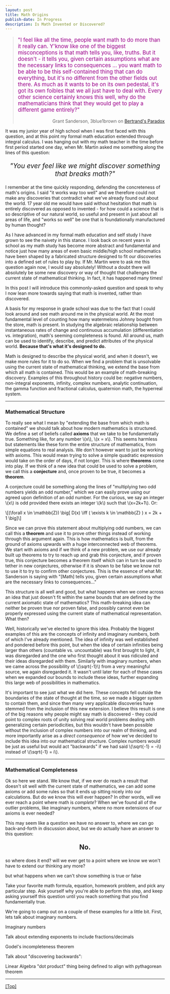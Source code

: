 ```yaml
---
layout: post
title: Math Origins
publish-date: In Progress
description: Is Math Invented or Discovered?
---
```


<blockquote>
    <p style="color: #9B008A; font-size: 1.2em;">
        "I feel like all the time, people want math to do more than it really can. Y'know like one of the biggest misconceptions is that math tells you, like, truths. But it doesn't - it tells you, given certain assumptions what are the necessary links to consequences ... you want math to be able to be this self-contained thing that can do everything, but it's no different from the other fields out there. As much as it wants to be on its own pedestal, it's got its own foibles that we all just have to deal with. Every other science certainly knows this well, why do the mathematicians think that they would get to play a different game entirely?"
    </p>
    <footer align="right">
        Grant Sanderson, 3blue1brown on <a href="https://www.youtube.com/watch?v=pJyKM-7IgAU?t=913">Bertrand's Paradox</a>
    </footer>
</blockquote>

It was my junior year of high school when I was first faced with this question, and at this point my formal math education extended through integral calculus. I was hanging out with my math teacher in the time before first period started one day, when Mr. Martin asked me something along the lines of this question:

<p style="text-align:center;font-size:150%;"><em>"You ever feel like we might discover something that breaks math?"</em></p>

I remember at the time quickly responding, defending the concreteness of math's origins. I said "it works way too well" and we therefore could not make any discoveries that contradict what we've already found out about the world. 17 year old me would have said without hesitation that math is entirely discovered as opposed to invented - for how could a science that is so descriptive of our natural world, so useful and present in just about all areas of life, and "works so well" be one that is foundationally manufactured by human thought?

As I have advanced in my formal math education and self study I have grown to see the naivety in this stance. I look back on recent years in school as my math study has become more abstract and fundamental and notice just how many areas of even basic middle/high school mathematics have been shaped by a fabricated structure designed to fit our discoveries into a defined set of rules to play by. If Mr. Martin were to ask me this question again now, I would say absolutely! Without a doubt there will absolutely be some new discovery or way of thought that challenges the current state of mathematical thinking. In fact, it has happened many times!

In this post I will introduce this commonly-asked question and speak to why I now lean more towards saying that math is invented, rather than discovered.

A basis for my response in grade school was due to the fact that I could look around and see math around me in the physical world. At the most fundamental level of counting how many watermelons Johnny bought from the store, math is present. In studying the algebraic relationship between instantaneous rates of change and continuous accumulation (differentiation vs. integration), math's seeming completeness is found. All around us, math can be used to identify, describe, and predict attributes of the physical world. **Because that's what it's designed to do.**

Math is designed to describe the physical world, and when it doesn't, we make more rules for it to do so. When we find a problem that is unsolvable using the current state of mathematical thinking, we extend the base from which all math is contained. This would be an example of math-breaking discovery. Examples of this throughout history could be: negative numbers, non-integral exponents, infinity, complex numbers, analytic continuation, the gamma function and fractional calculus, quaternion math, the hyperreal system.

-----

### Mathematical Structure

To really see what I mean by "extending the base from which math is contained" we should talk about how modern mathematics is structured. We define a set of beliefs called **axioms** that we take to be fundamentally true. Something like, for any number \\(x\\), \\(x = x\\). This seems harmless but statements like these form the entire structure of mathematics, from simple equations to real analysis. We don't however want to just be working with axioms. This would mean trying to solve a simple quadratic expression would take on the order of days, if not longer. This is where **theorems** come into play. If we think of a new idea that could be used to solve a problem, we call this a **conjecture** and, once proven to be true, it becomes a **theorem**.

A conjecture could be something along the lines of "multiplying two odd numbers yields an odd number," which we can easily prove using our agreed upon definition of an odd number. For the curious, we say an integer \\(x\\) is odd provided there exists an integer \\(k\\) such that \\(x=2k+1\\). Or:

\\[(\forall x \in \mathbb{Z}) \big[ D(x) \iff ( \exists k \in \mathbb{Z} ) x = 2k + 1 \big]\\]

Since we can prove this statement about multiplying odd numbers, we can call this a **theorem** and use it to prove other things instead of working through this argument again. This is how mathematics is built, from the ground of axioms upwards with a huge interconnected web of theorems. We start with axioms and if we think of a new problem, we use our already built up theorems to try to reach up and grab this conjecture, and if proven true, this conjecture becomes a theorem itself which can in turn be used to tether in new conjectures, otherwise if it is shown to be false we know not to use it to try to confirm other conjectures. This is the essence of what Mr. Sanderson is saying with "\[Math\] tells you, given certain assumptions what are the necessary links to consequences..."

This structure is all well and good, but what happens when we come across an idea that just doesn't fit within the same bounds that are defined by the current axiomatic state of mathematics? This math-breaking idea can neither be proven true nor proven false, and possibly cannot even be properly expressed using the current state of mathematical representation. What then?

Well, historically we've elected to ignore this idea. Probably the biggest examples of this are the concepts of infinity and imaginary numbers, both of which I've already mentioned. The idea of infinity was well established and pondered before this point, but when the idea of certain infinities being larger than others (countable vs. uncountable) was first brought to light, it was disregarded and the one who first thought about it was ridiculed and their ideas disregarded with them. Similarly with imaginary numbers, when we came across the possibility of \\(\sqrt{-1}\\) from a very meaningful source, we again disregarded it. It wasn't until later for each of these cases when we expanded our bounds to include these ideas, further expanding this large web of possibilities in mathematics.

It's important to see just what we did here. These concepts fell outside the boundaries of the state of thought at the time, so we made a bigger system to contain them, and since then many very applicable discoveries have stemmed from the inclusion of this new extension. I believe this result is one of the big reasons why people might say math is discovered - they could point to complex roots of unity solving real world problems dealing with generalizing certain periodicities, but this wouldn't have been possible without the inclusion of complex numbers into our realm of thinking, and more importantly arise as a *direct consequence* of how we've decided to include this idea into our mathematical structure. Complex numbers would be just as useful but would act "backwards" if we had said \\(\sqrt{-1} = -i\\) instead of \\(\sqrt{-1} = i\\).

-----

### Mathematical Completeness

Ok so here we stand. We know that, if we ever do reach a result that doesn't sit well with the current state of mathematics, we can add some axioms or add some rules so that it ends up sitting nicely into our calculations. But do we know this will ever happen? In other words, will we ever reach a point where math is *complete*? When we've found all of the outlier problems, like imaginary numbers, where no more extensions of our axioms is ever needed?

This may seem like a question we have no answer to, where we can go back-and-forth in discussion about, but we do actually have an answer to this question:

<p style="text-align:center;font-size:150%;"><strong>No.</strong></p>

so where does it end? will we ever get to a point where we know we won't have to extend our thinking any more?

but what happens when we can't show something is true or false

Take your favorite math formula, equation, homework problem, and pick any particular step. Ask yourself why you're able to perform this step, and keep asking yourself this question until you reach something that you find fundamentally true.

We're going to camp out on a couple of these examples for a little bit. First, lets talk about imaginary numbers.

Imaginary numbers

Talk about extending exponents to include fractions/decimals

Godel's incompleteness theorem

Talk about "discovering backwards":

Linear Algebra "dot product" thing being defined to align with pythagorean theorem

-----

[\[Top\]](#)
